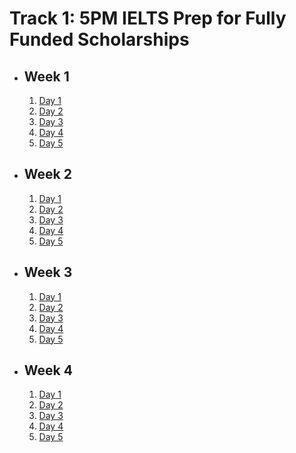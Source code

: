 # Track 1: 5PM IELTS Prep for Fully Funded Scholarships

- ## Week 1

   1. [Day 1](https://www.facebook.com/iCodeguru/videos/474202441902525)
   2. [Day 2](https://www.facebook.com/iCodeguru/videos/1465732910729388)
   3. [Day 3](https://www.facebook.com/iCodeguru/videos/1048787053475760)
   4. [Day 4](https://www.facebook.com/iCodeguru/videos/1903181803494830)
   5. [Day 5](https://www.facebook.com/iCodeguru/videos/404378055432663)

- ## Week 2

   1. [Day 1](https://www.facebook.com/iCodeguru/videos/406970515734695)
   2. [Day 2](https://www.facebook.com/iCodeguru/videos/369584576161801)
   3. [Day 3](https://www.facebook.com/iCodeguru/videos/1199536918023761)
   4. [Day 4](https://www.facebook.com/iCodeguru/videos/998226885332643)
   5. [Day 5]()

- ## Week 3

   1. [Day 1](https://www.facebook.com/iCodeguru/videos/463905549902335)
   2. [Day 2](https://www.facebook.com/iCodeguru/videos/980459980520267)
   3. [Day 3](https://www.facebook.com/iCodeguru/videos/861049385945229)
   4. [Day 4](https://www.facebook.com/watch/?v=1266277994256629)
   5. [Day 5](https://www.facebook.com/iCodeguru/videos/406518425775346)

- ## Week 4

   1. [Day 1](https://www.facebook.com/iCodeguru/videos/1024114239103080)
   2. [Day 2](https://www.facebook.com/iCodeguru/videos/1870101666809832)
   3. [Day 3](https://www.facebook.com/iCodeguru/videos/1006674747667990)
   4. [Day 4](https://www.facebook.com/iCodeguru/videos/543983868063276)
   5. [Day 5](https://www.facebook.com/iCodeguru/videos/2596064090580371)

<!-- - ## Week 5

   1. [Day 1](https://www.facebook.com/iCodeguru/videos/940248951448628)
   2. [Day 2]()
   3. [Day 3](https://www.facebook.com/iCodeguru/videos/518470997331793)
   4. [Day 4](https://www.facebook.com/iCodeguru/videos/1984801331982633)
   5. [Day 5](https://www.facebook.com/iCodeguru/videos/2460091451047954) -->

<!-- - ## Week 6

   1. [Day 1](https://www.facebook.com/iCodeguru/videos/1532740307321766)
   2. [Day 2]()
   3. [Day 3](https://www.facebook.com/iCodeguru/videos/569668928717399)
   4. [Day 4](https://www.facebook.com/iCodeguru/videos/386549197802625)
   5. [Day 5](https://www.facebook.com/iCodeguru/videos/536168112182100) -->

<!-- - ## Week 7

   1. [Day 1](https://www.facebook.com/iCodeguru/videos/817654773784192)
   2. [Day 2]()
   3. [Day 3]()
   4. [Day 4]()
   5. [Day 5]() -->

<!-- - ## Week 

   1. [Day 1]()
   2. [Day 2]()
   3. [Day 3]()
   4. [Day 4]()
   5. [Day 5]() -->